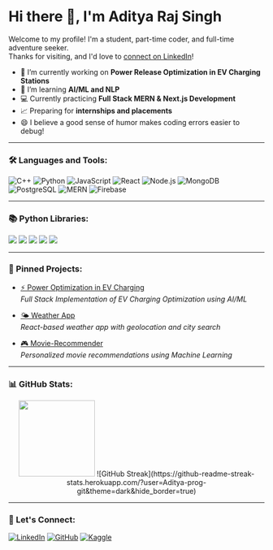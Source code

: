 # Hi there 👋, I'm Aditya Raj Singh

Welcome to my profile! I'm a student, part-time coder, and full-time adventure seeker.  
Thanks for visiting, and I'd love to [connect on LinkedIn](https://www.linkedin.com/in/aditya-singh-212a65285/)!

- 🚀 I’m currently working on **Power Release Optimization in EV Charging Stations**
- 🧠 I’m learning **AI/ML and NLP**
- 💻 Currently practicing **Full Stack MERN & Next.js Development**
- 📈 Preparing for **internships and placements**
- 😄 I believe a good sense of humor makes coding errors easier to debug!

---

### 🛠️ Languages and Tools:
![C++](https://img.shields.io/badge/C++-00599C?style=for-the-badge&logo=cplusplus&logoColor=white)
![Python](https://img.shields.io/badge/Python-3776AB?style=for-the-badge&logo=python&logoColor=white)
![JavaScript](https://img.shields.io/badge/JavaScript-F7DF1E?style=for-the-badge&logo=javascript&logoColor=black)
![React](https://img.shields.io/badge/React-20232A?style=for-the-badge&logo=react&logoColor=61DAFB)
![Node.js](https://img.shields.io/badge/Node.js-43853D?style=for-the-badge&logo=node-dot-js&logoColor=white)
![MongoDB](https://img.shields.io/badge/MongoDB-4EA94B?style=for-the-badge&logo=mongodb&logoColor=white)
![PostgreSQL](https://img.shields.io/badge/PostgreSQL-336791?style=for-the-badge&logo=postgresql&logoColor=white)
![MERN](https://img.shields.io/badge/MERN-3C873A?style=for-the-badge&logo=react&logoColor=white)
![Firebase](https://img.shields.io/badge/Firebase-FFCA28?style=for-the-badge&logo=firebase&logoColor=black)

---

### 📚 Python Libraries:
<p>
  <img src="https://img.shields.io/badge/Scikit--Learn-F7931E?style=for-the-badge&logo=scikitlearn&logoColor=white"/>
  <img src="https://img.shields.io/badge/Pandas-150458?style=for-the-badge&logo=pandas&logoColor=white"/>
  <img src="https://img.shields.io/badge/Numpy-013243?style=for-the-badge&logo=numpy&logoColor=white"/>
  <img src="https://img.shields.io/badge/Matplotlib-0769AD?style=for-the-badge&logo=python&logoColor=white"/>
  <img src="https://img.shields.io/badge/Seaborn-FF6F00?style=for-the-badge&logo=python&logoColor=white"/>
</p>

---

### 📌 Pinned Projects:
- [⚡ Power Optimization in EV Charging](https://github.com/Aditya-prog-git/ev-charging-project)  
  *Full Stack Implementation of EV Charging Optimization using AI/ML*

- [🌤️ Weather App](https://github.com/Aditya-prog-git/weather-app)  
  *React-based weather app with geolocation and city search*

- [🎮 Movie-Recommender](https://github.com/Aditya-prog-git/movie-recommender)  
  *Personalized movie recommendations using Machine Learning*

---

### 📊 GitHub Stats:
<p align="center">
  <img src="https://github-readme-stats.vercel.app/api?username=Aditya-prog-git&show_icons=true&theme=radical&hide=prs,issues" height="150">
  ![GitHub Streak](https://github-readme-streak-stats.herokuapp.com/?user=Aditya-prog-git&theme=dark&hide_border=true)
</p>

---

### 🤝 Let's Connect:
[![LinkedIn](https://img.shields.io/badge/LinkedIn-0A66C2?style=for-the-badge&logo=linkedin&logoColor=white)](https://www.linkedin.com/in/aditya-singh-212a65285/)
[![GitHub](https://img.shields.io/badge/GitHub-181717?style=for-the-badge&logo=github&logoColor=white)](https://github.com/Aditya-prog-git)
[![Kaggle](https://img.shields.io/badge/Kaggle-20BEFF?style=for-the-badge&logo=kaggle&logoColor=white)](https://www.kaggle.com/adityasingh01676)
